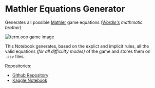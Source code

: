 # Mathler Equations Generator

Generates all possible [Mathler](https://mathler.com) game equations *([Wordle's](https://www.nytimes.com/games/wordle/index.html) mathmatic brother)*

![term.ooo game image](https://ph-files.imgix.net/3475459e-4792-4be4-90e7-30dbb031b126.png?auto=format&auto=compress&codec=mozjpeg&cs=strip&fit=max&dpr=1)

This Notebook generates, based on the explict and implicit rules, all the valid equations *(for all difficulty modes)* of the game and stores them on `.csv` files.

Repositories:

+ [Github Repository](https://github.com/lfhohmann/mathler-equations-generator)
+ [Kaggle Notebook](https://www.kaggle.com/lucashohmann/mathler-equations-generator)